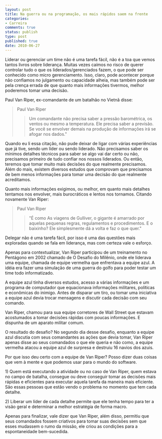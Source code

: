 ```yaml
---
layout: post
title: Na guerra ou na programação, os mais rápidos saem na frente
categories:
- Carreira
comments: true
status: publish
type: post
published: true
date: 2010-06-27
---
```

<p>Liderar ou gerenciar um time não é uma tarefa fácil, não é a toa que vemos tantos livros sobre liderança. Muitas vezes caímos no risco de querer controlar tudo o que os liderados/gerenciados fazem, o que pode ser conhecido como micro gerenciamento. Isso, claro, pode acontecer porque não confiamos no julgamento ou capacidade alheia, mas também pode ser pela crença errada de que quanto mais informações tivermos, melhor poderemos tomar uma decisão.</p>
<p>Paul Van Riper, ex-comandante de um batalhão no Vietnã disse:</p>

> Paul Van Riper
> > Um comandante não precisa saber a pressão barométrica, os ventos ou mesmo a temperatura. Ele precisa saber a previsão. Se você se envolver demais na produção de informações irá se afogar nos dados."

<p>Quando eu li essa citação, não pude deixar de ligar com várias experiências que já tive, sendo um líder ou sendo liderado. Não precisamos saber os mínimos detalhes técnicos para saber se algo vai dar certo ou não, precisamos primeiro de tudo confiar nos nossos liderados. Ou então, teremos que tomar muito mais decisões do que realmente precisamos. Além do mais, existem diversos estudos que comprovam que precisamos de bem menos informações para tomar uma decisão do que realmente acreditamos.</p>
<p>Quanto mais informações exigimos, ou melhor, em quanto mais detalhes tentamos nos envolver, mais burocráticos e lentos nos tornamos. Citando novamente Van Riper:</p>

> Paul Van Riper
> > "É como As viagens de Gulliver, o gigante é amarrado por aquelas pequenas regras, regulamentos e procedimentos. E o baixinho? Ele simplesmente dá a volta e faz o que quer."

<p>Delegar não é uma tarefa fácil, por isso é uma das questões mais exploradas quando se fala em liderança, mas com certeza vale o esforço.</p>
<p>Apenas para contextualizar, Van Riper participou de um treinamento no Pentágono em 2002 chamado de O Desafio do Milênio, onde ele liderava uma equipe, chamada de equipe vermelha que enfrentava a equipe azul. A idéia era fazer uma simulação de uma guerra do golfo para poder testar um time todo informatizado. </p>
<p>A equipe azul tinha diversos estudos, acesso a várias informações e um programa de computador que equacionava informações militares, políticas e econômicas do inimigo. Antes de disparar um tiro, ou tomar uma iniciativa a equipe azul devia trocar mensagens e discutir cada decisão com seu comando. </p>
<p>Van Riper, chamou para sua equipe corretores de Wall Street que estavam acostumados a tomar decisões rápidas com poucas informações. E dispunha de um aparato militar comum.</p>
<p>O resultado do desafio? No segundo dia desse desafio, enquanto a equipe azul discutia com seus comandantes as ações que devia tomar, Van Riper apenas disse ao seus comandados o que ele queria e não como, a equipe vermelha atacou a equipe azul de surpresa e destruiu 16 navios dos azuis.</p>
<p>Por que isso deu certo com a equipe de Van Riper? Posso dizer duas coisas que vem à mente e que podemos usar para o mundo do software. </p>
<p>1) Quem está executando a atividade ou no caso de Van Riper, quem estava no campo de batalha, consegue ou deve conseguir tomar as decisões mais rápidas e eficientes para executar aquela tarefa da maneira mais eficiente. São essas pessoas que estão vendo o problema no momento que tem cada detalhe.</p>
<p>2) Liberar um líder de cada detalhe permite que ele tenha tempo para ter a visão geral e determinar a melhor estratégia de forma macro.</p>
<p>Apenas para finalizar, vale dizer que Van Riper, além disso, permitiu que seus comandados fossem criativos para tomar suas decisões sem que esses mudassem o rumo da missão, ele criou as condições para a espontaneidade bem-sucedida.</p>

